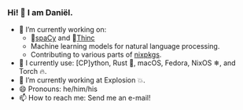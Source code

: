 ### Hi! 👋 I am Daniël.

- 🔭 I’m currently working on:
  * 💫[spaCy](https://github.com/explosion/spacy) and 🔮[Thinc](https://github.com/explosion/thinc)
  * Machine learning models for natural language processing.
  * Contributing to various parts of [nixpkgs](https://github.com/NixOS/nixpkgs/commits?author=danieldk).
- 🔨 I currently use: [CP]ython, Rust 🦀, macOS, Fedora, NixOS ❄, and Torch 🔥.
- 🌱 I’m currently working at Explosion 💥.
- 😄 Pronouns: he/him/his
- 📫 How to reach me: Send me an e-mail!

<!--
- 👯 I’m looking to collaborate on ...
- 🤔 I’m looking for help with ...
- ⚡ Fun fact: ...
-->
